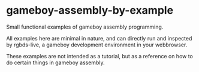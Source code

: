 # gameboy-assembly-by-example
Small functional examples of gameboy assembly programming.

All examples here are minimal in nature, and can directly run and inspected by rgbds-live, a gameboy development environment in your webbrowser.

These examples are not intended as a tutorial, but as a reference on how to do certain things in gameboy assembly.

